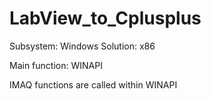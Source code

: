 # LabView_to_Cplusplus

Subsystem: Windows
Solution: x86

Main function: WINAPI

IMAQ functions are called within WINAPI

